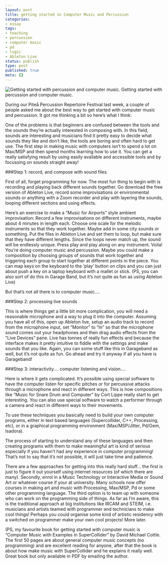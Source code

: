 ```yaml
---
layout: post
title: getting started in Computer Music and Percussion
categories:
- essay
tags:
- teaching
- percussion
- computer music
- pd
- logic
- Ableton Live
status: publish
type: post
published: true
meta: {}
---
```


![Getting started with percussion and computer music.](/squarespace_images/static_500baf96c4aa540325612fa5_500bb0b2e4b042ea6e35b13f_537ac957e4b02899e924b6f3_1400555887409__img.png_) Getting started with percussion and computer music. 
  


During our Piteå Percussion Repertoire Festival last week, a couple of people asked me about the best way to get started with computer music and percussion. It got me thinking a bit so here’s what I think:


One of the problems is that beginners are confused between the tools and the sounds they’re actually interested in composing with. In this field, sounds are interesting and musicians find it pretty easy to decide what sounds they like and don’t like, the tools are boring and often hard to get use. The first step in making music with computers isn’t to spend a lot on Max/MSP and then spend months learning how to use it. You can get a really satisfying result by using easily available and accessible tools and by focussing on sounds straight away!


###Step 1: record, and compose with sound files.



First of all, forget programming for now. The most fun thing to begin with is recording and playing back different sounds together. Go download the free version of Ableton Live, record some improvisations or environmental sounds or anything with a Zoom recorder and play with layering the sounds, looping different sections and using effects.


Here’s an exercise to make a “Music for Airports” style ambient improvisation: Record a few improvisations on different instruments, maybe about 4 minutes in length each. Choose one scale for the melodic instruments so that they work together. Maybe add in some city sounds or something. Put the files in Ableton Live and set them to loop, but make sure that they have different lengths. Since the loops never match up, the sound will be endlessly unique. Press play and play along on any instrument. Voila! You’re doing computer music and percussion. Maybe you could make a composition by choosing groups of sounds that work together and triggering each group to start together at different points in the piece. You can map keys on the keyboard to the ‘play’ button on clips and you can just about push a key on a laptop keyboard with a mallet or stick.
(PS, you can also sort of do this in Garage Band, but it’s not quite as fun as using Ableton Live)


But that’s not all there is to computer music….


###Step 2: processing live sounds



This is where things get a little bit more complication, you will need a reasonable microphone and a way to plug it into the computer.
Assuming you have all of this, open up Ableton live, setup an audio track to record from the microphone input, set “Monitor” to “In” so that the microphone sound comes out your headphones and then drag audio effects from the “Live Devices” pane. Live has tonnes of really fun effects and because the interface makes it pretty intuitive to fiddle with the settings and make sounds that you like.
Again, you can some stuff like this in Garageband as well, but it’s not quite as fun. Go ahead and try it anyway if all you have is Garageband!


###Step 3: interactivity…. computer listening and vision….



Here is where it gets complicated. It’s possible using special software to have the computer listen for specific pitches or for percussive attacks through a microphone and react in different ways. This is how compositions like “Music for Snare Drum and Computer” by Cort Lippe really start to get interesting. You can also use special software to watch a performer through a camera and react in different ways to their movements.


To use these techniques you basically need to build your own computer programs, either in text based languages (Supercollider, C++, Processing, etc), or in a graphical programming environment (Max/MSP/Jitter, Pd/Gem, Isadora).


The process of starting to understand any of these languages and then creating programs with them to make meaningful art is kind of serious especially if you haven’t had any experience in computer programming! That’s not to say that it’s not possible, it will just take time and patience.


There are a few approaches for getting into this really hard stuff… the first is just to figure it out yourself using internet resources (of which there are many). Secondly, enrol in a Music Technology or Interactive Media or Sound Art or whatever course if your at university. Many schools now offer courses in making art and music with Processing, Max/MSP, Pd or some other programming language.
The third option is to team up with someone who can work on the programming side of things. As far as I’m aware, this is the traditional approach at big institutions like IRCAM and STEIM, i.e. musicians and artists teamed with programmer and technicians to make cool things! Perhaps you could organise some kind of artistic residency with a switched on programmer make your own cool projects!
More later.


(PS, my favourite book for getting started with computer music is “Computer Music with Examples in SuperCollider” by David Michael Cottle. The first 50 pages are about general computer music concepts (no programming) and are excellent reading for anyone, after that the book is about how make music with SuperCollider and he explains it really well. Great book but only available in PDF by emailing the author.
